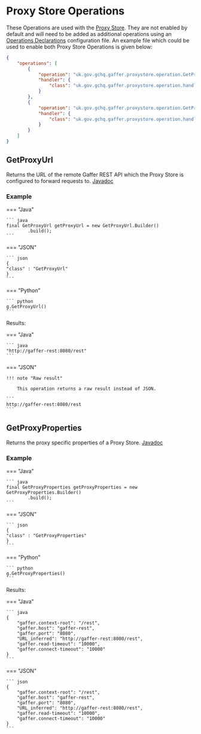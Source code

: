 # Proxy Store Operations

These Operations are used with the [Proxy Store](../../administration-guide/gaffer-stores/proxy-store.md).
They are not enabled by default and will need to be added as additional operations using an [Operations
Declarations](../../development-guide/example-deployment/project-setup.md#operations-declarations)
configuration file. An example file which could be used to enable both Proxy Store Operations is given
below:

```json title="proxyOperationsDeclarations.json"
{
    "operations": [
        {
            "operation": "uk.gov.gchq.gaffer.proxystore.operation.GetProxyUrl",
            "handler": {
                "class": "uk.gov.gchq.gaffer.proxystore.operation.handler.GetProxyUrlHandler"
            }
        },
        {
            "operation": "uk.gov.gchq.gaffer.proxystore.operation.GetProxyProperties",
            "handler": {
                "class": "uk.gov.gchq.gaffer.proxystore.operation.handler.GetProxyPropertiesHandler"
            }
        }
    ]
}
```

## GetProxyUrl

Returns the URL of the remote Gaffer REST API which the Proxy Store is configured to forward requests to.
[Javadoc](https://gchq.github.io/Gaffer/uk/gov/gchq/gaffer/proxystore/operation/GetProxyUrl.html)

### Example

=== "Java"

    ``` java
    final GetProxyUrl getProxyUrl = new GetProxyUrl.Builder()
            .build();
    ```

=== "JSON"

    ``` json
    {
    "class" : "GetProxyUrl"
    }
    ```

=== "Python"

    ``` python
    g.GetProxyUrl()
    ```

Results:

=== "Java"

    ``` java
    "http://gaffer-rest:8080/rest"
    ```

=== "JSON"

    !!! note "Raw result"

        This operation returns a raw result instead of JSON.

    ```
    http://gaffer-rest:8080/rest
    ```

## GetProxyProperties

Returns the proxy specific properties of a Proxy Store. [Javadoc](https://gchq.github.io/Gaffer/uk/gov/gchq/gaffer/proxystore/operation/GetProxyProperties.html)

### Example

=== "Java"

    ``` java
    final GetProxyProperties getProxyProperties = new GetProxyProperties.Builder()
            .build();
    ```

=== "JSON"

    ``` json
    {
    "class" : "GetProxyProperties"
    }
    ```

=== "Python"

    ``` python
    g.GetProxyProperties()
    ```

Results:

=== "Java"

    ``` java
    {
        "gaffer.context-root": "/rest",
        "gaffer.host": "gaffer-rest",
        "gaffer.port": "8080",
        "URL_inferred": "http://gaffer-rest:8080/rest",
        "gaffer.read-timeout": "10000",
        "gaffer.connect-timeout": "10000"
    }
    ```

=== "JSON"

    ``` json
    {
        "gaffer.context-root": "/rest",
        "gaffer.host": "gaffer-rest",
        "gaffer.port": "8080",
        "URL_inferred": "http://gaffer-rest:8080/rest",
        "gaffer.read-timeout": "10000",
        "gaffer.connect-timeout": "10000"
    }
    ```
